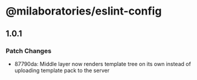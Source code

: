 # @milaboratories/eslint-config

## 1.0.1

### Patch Changes

- 87790da: Middle layer now renders template tree on its own instead of uploading template pack to the server
